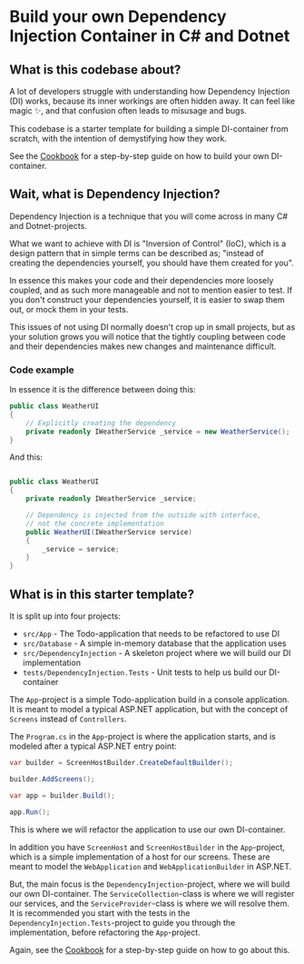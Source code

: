 # Build your own Dependency Injection Container in C# and Dotnet

## What is this codebase about?

A lot of developers struggle with understanding how Dependency Injection (DI) works, because its inner workings are often hidden away. It can feel like magic ✨, and that confusion often leads to misusage and bugs.

This codebase is a starter template for building a simple DI-container from scratch, with the intention of demystifying how they work.

See the [Cookbook](./Cookbook.md) for a step-by-step guide on how to build your own DI-container.

## Wait, what is Dependency Injection?

Dependency Injection is a technique that you will come across in many C# and Dotnet-projects.

What we want to achieve with DI is "Inversion of Control" (IoC), which is a design pattern that in simple terms can be described as; "instead of creating the dependencies yourself, you should have them created for you".

In essence this makes your code and their dependencies more loosely coupled, and as such more manageable and not to mention easier to test. If you don't construct your dependencies yourself, it is easier to swap them out, or mock them in your tests.

This issues of not using DI normally doesn't crop up in small projects, but as your solution grows you will notice that the tightly coupling between code and their dependencies makes new changes and maintenance difficult.

### Code example

In essence it is the difference between doing this:

```csharp
public class WeatherUI
{
    // Explicitly creating the dependency
    private readonly IWeatherService _service = new WeatherService();
}
```

And this:

```csharp

public class WeatherUI
{
    private readonly IWeatherService _service;

    // Dependency is injected from the outside with interface,
    // not the concrete implementation
    public WeatherUI(IWeatherService service)
    {
        _service = service;
    }
}
```

## What is in this starter template?

It is split up into four projects:

- `src/App` - The Todo-application that needs to be refactored to use DI
- `src/Database` - A simple in-memory database that the application uses
- `src/DependencyInjection` - A skeleton project where we will build our DI implementation
- `tests/DependencyInjection.Tests` - Unit tests to help us build our DI-container

The `App`-project is a simple Todo-application build in a console application. It is meant to model a typical ASP.NET application, but with the concept of `Screens` instead of `Controllers`.

The `Program.cs` in the `App`-project is where the application starts, and is modeled after a typical ASP.NET entry point:

```csharp
var builder = ScreenHostBuilder.CreateDefaultBuilder();

builder.AddScreens();

var app = builder.Build();

app.Run();
```

This is where we will refactor the application to use our own DI-container.

In addition you have `ScreenHost` and `ScreenHostBuilder` in the `App`-project, which is a simple implementation of a host for our screens. These are meant to model the `WebApplication` and `WebApplicationBuilder` in ASP.NET.

But, the main focus is the `DependencyInjection`-project, where we will build our own DI-container. The `ServiceCollection`-class is where we will register our services, and the `ServiceProvider`-class is where we will resolve them. It is recommended you start with the tests in the `DependencyInjection.Tests`-project to guide you through the implementation, before refactoring the `App`-project.

Again, see the [Cookbook](./Cookbook.md) for a step-by-step guide on how to go about this.
